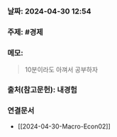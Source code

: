 ### 날짜: 2024-04-30 12:54

### 주제: #경제 

### 메모:
> 10분이라도 아껴서 공부하자



### 출처(참고문헌): 내경험

### 연결문서
- [[2024-04-30-Macro-Econ02]]

